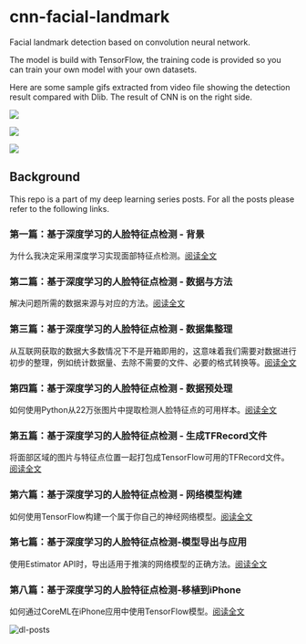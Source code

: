 # cnn-facial-landmark

Facial landmark detection based on convolution neural network.

The model is build with TensorFlow, the training code is provided so you can train your own model with your own datasets.

Here are some sample gifs extracted from video file showing the detection result compared with Dlib. The result of CNN is on the right side.

![](https://github.com/yinguobing/cnn-facial-landmark/blob/master/demo01.gif)

![](https://github.com/yinguobing/cnn-facial-landmark/blob/master/demo02.gif)

![](https://github.com/yinguobing/cnn-facial-landmark/blob/master/demo03.gif)

## Background
This repo is a part of my deep learning series posts. For all the posts please refer to the following links.

### 第一篇：基于深度学习的人脸特征点检测 - 背景

为什么我决定采用深度学习实现面部特征点检测。[阅读全文](https://yinguobing.com/facial-landmark-localization-by-deep-learning-background/)

### 第二篇：基于深度学习的人脸特征点检测 - 数据与方法

解决问题所需的数据来源与对应的方法。[阅读全文](https://yinguobing.com/facial-landmark-localization-by-deep-learning-data-and-algorithm/)

### 第三篇：基于深度学习的人脸特征点检测 - 数据集整理

从互联网获取的数据大多数情况下不是开箱即用的，这意味着我们需要对数据进行初步的整理，例如统计数据量、去除不需要的文件、必要的格式转换等。[阅读全文](https://yinguobing.com/facial-landmark-localization-by-deep-learning-data-collate/)

### 第四篇：基于深度学习的人脸特征点检测 - 数据预处理
如何使用Python从22万张图片中提取检测人脸特征点的可用样本。[阅读全文](https://yinguobing.com/facial-landmark-localization-by-deep-learning-preprocessing/)

### 第五篇：基于深度学习的人脸特征点检测 - 生成TFRecord文件
将面部区域的图片与特征点位置一起打包成TensorFlow可用的TFRecord文件。[阅读全文](https://yinguobing.com/facial-landmark-localization-by-deep-learning-tfrecord/)

### 第六篇：基于深度学习的人脸特征点检测 - 网络模型构建
如何使用TensorFlow构建一个属于你自己的神经网络模型。[阅读全文](https://yinguobing.com/facial-landmark-localization-by-deep-learning-network-model/)

### 第七篇：基于深度学习的人脸特征点检测-模型导出与应用
使用Estimator API时，导出适用于推演的网络模型的正确方法。[阅读全文](https://yinguobing.com/facial-landmark-localization-by-deep-learning-save-model-application/)

### 第八篇：基于深度学习的人脸特征点检测-移植到iPhone
如何通过CoreML在iPhone应用中使用TensorFlow模型。[阅读全文](https://yinguobing.com/facial-landmark-localization-by-deep-learning-port-to-ios-with-coreml/)

![dl-posts](https://yinguobing.com/content/images/2018/01/dl-posts.jpg)
